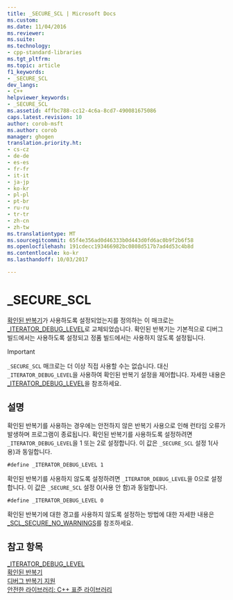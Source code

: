 ```yaml
---
title: _SECURE_SCL | Microsoft Docs
ms.custom: 
ms.date: 11/04/2016
ms.reviewer: 
ms.suite: 
ms.technology:
- cpp-standard-libraries
ms.tgt_pltfrm: 
ms.topic: article
f1_keywords:
- _SECURE_SCL
dev_langs:
- C++
helpviewer_keywords:
- _SECURE_SCL
ms.assetid: 4ffbc788-cc12-4c6a-8cd7-490081675086
caps.latest.revision: 10
author: corob-msft
ms.author: corob
manager: ghogen
translation.priority.ht:
- cs-cz
- de-de
- es-es
- fr-fr
- it-it
- ja-jp
- ko-kr
- pl-pl
- pt-br
- ru-ru
- tr-tr
- zh-cn
- zh-tw
ms.translationtype: MT
ms.sourcegitcommit: 65f4e356ad0d46333b0d443d0fd6ac0b9f2b6f58
ms.openlocfilehash: 191cdecc193466982bc0808d517b7ad4d53c4b8d
ms.contentlocale: ko-kr
ms.lasthandoff: 10/03/2017

---
```

# <a name="securescl"></a>_SECURE_SCL
  
[확인된 반복기](../standard-library/checked-iterators.md)가 사용하도록 설정되었는지를 정의하는 이 매크로는 [_ITERATOR_DEBUG_LEVEL](../standard-library/iterator-debug-level.md)로 교체되었습니다. 확인된 반복기는 기본적으로 디버그 빌드에서는 사용하도록 설정되고 정품 빌드에서는 사용하지 않도록 설정됩니다.  
  
> [!IMPORTANT]
> `_SECURE_SCL` 매크로는 더 이상 직접 사용할 수는 없습니다. 대신 `_ITERATOR_DEBUG_LEVEL`을 사용하여 확인된 반복기 설정을 제어합니다. 자세한 내용은 [_ITERATOR_DEBUG_LEVEL](../standard-library/iterator-debug-level.md)을 참조하세요.  
  
## <a name="remarks"></a>설명  
  
확인된 반복기를 사용하는 경우에는 안전하지 않은 반복기 사용으로 인해 런타임 오류가 발생하며 프로그램이 종료됩니다. 확인된 반복기를 사용하도록 설정하려면 `_ITERATOR_DEBUG_LEVEL`을 1 또는 2로 설정합니다. 이 값은 `_SECURE_SCL` 설정 1(사용)과 동일합니다.  
  
```  
#define _ITERATOR_DEBUG_LEVEL 1  
```  
  
확인된 반복기를 사용하지 않도록 설정하려면 `_ITERATOR_DEBUG_LEVEL`을 0으로 설정합니다. 이 값은 `_SECURE_SCL` 설정 0(사용 안 함)과 동일합니다.  
  
```  
#define _ITERATOR_DEBUG_LEVEL 0  
```  
  
확인된 반복기에 대한 경고를 사용하지 않도록 설정하는 방법에 대한 자세한 내용은 [_SCL_SECURE_NO_WARNINGS](../standard-library/scl-secure-no-warnings.md)를 참조하세요.  
  
## <a name="see-also"></a>참고 항목  
[_ITERATOR_DEBUG_LEVEL](../standard-library/iterator-debug-level.md)   
[확인된 반복기](../standard-library/checked-iterators.md)   
[디버그 반복기 지원](../standard-library/debug-iterator-support.md)   
[안전한 라이브러리: C++ 표준 라이브러리](../standard-library/safe-libraries-cpp-standard-library.md)


